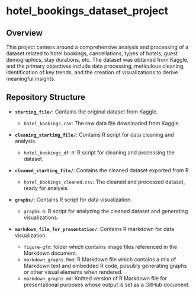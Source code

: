 # hotel_bookings_dataset_project 


## Overview

This project centers around a comprehensive analysis and processing of a dataset related to hotel bookings, cancellations, types of hotels, guest demographics, stay durations, etc. The dataset was obtained from Kaggle, and the primary objectives include data processing, meticulous cleaning, identification of key trends, and the creation of visualizations to derive meaningful insights.
## Repository Structure

- **`starting_file/`**: Contains the original dataset from Kaggle.
  - `hotel_bookings.csv`: The raw data file downloaded from Kaggle.
 
- **`cleaning_starting_file/`**: Contains R script for data cleaning and analysis.
  - `hotel_bookings_df.R`: R script for cleaning and processing the dataset.

- **`cleaned_starting_file/`**: Contains the cleaned dataset exported from R.
  - `hotel_bookings_cleaned.csv`: The cleaned and processed dataset, ready for analysis.
 
- **`graphs/`**: Contains R script for data visualization.
  - `graphs.R`: R script for analyzing the cleaned dataset and generating visualizations.
 
- **`markdown_file_for_presentation/`**: Contains R markdown for data visualization.
  - `figure-gfm`: folder which contains image files referenced in the Markdown document.
  - `markdown_graphs.Rmd`: R Markdown file which contains a mix of Markdown text and embedded R code, possibly generating graphs or other visual elements when rendered.
  - `markdown_graphs.md`: Knitted version of R Markdown file for presentational purposes whose output is set as a GitHub document.
